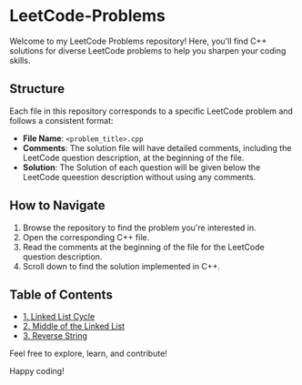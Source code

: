 # LeetCode-Problems

Welcome to my LeetCode Problems repository! Here, you'll find C++ solutions for diverse LeetCode problems to help you sharpen your coding skills.

## Structure

Each file in this repository corresponds to a specific LeetCode problem and follows a consistent format:

- **File Name**: `<problem_title>.cpp`
- **Comments**: The solution file will have detailed comments, including the LeetCode question description, at the beginning of the file.
- **Solution**: The Solution of each question will be given below the LeetCode queestion description without using any comments.

## How to Navigate

1. Browse the repository to find the problem you're interested in.
2. Open the corresponding C++ file.
3. Read the comments at the beginning of the file for the LeetCode question description.
4. Scroll down to find the solution implemented in C++.

## Table of Contents

- [1. Linked List Cycle](./Linked_List_Cycle.cpp)
- [2. Middle of the Linked List](./Middle_of_the_Linked_List.cpp)
- [3. Reverse String](./Reverse_String.cpp)

Feel free to explore, learn, and contribute!

Happy coding!
